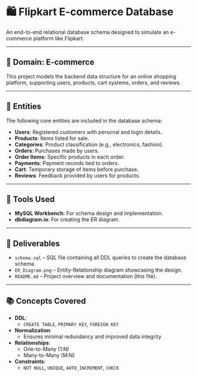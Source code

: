 # 🛍️ Flipkart E-commerce Database

An end-to-end relational database schema designed to simulate an e-commerce platform like Flipkart.

---

## 🛒 Domain: E-commerce

This project models the backend data structure for an online shopping platform, supporting users, products, cart systems, orders, and reviews.

---

## 🧱 Entities

The following core entities are included in the database schema:

- **Users**: Registered customers with personal and login details.
- **Products**: Items listed for sale.
- **Categories**: Product classification (e.g., electronics, fashion).
- **Orders**: Purchases made by users.
- **Order Items**: Specific products in each order.
- **Payments**: Payment records tied to orders.
- **Cart**: Temporary storage of items before purchase.
- **Reviews**: Feedback provided by users for products.

---

## 🔧 Tools Used

- **MySQL Workbench**: For schema design and implementation.
- **dbdiagram.io**: For creating the ER diagram.

---

## 📄 Deliverables

- `schema.sql` – SQL file containing all DDL queries to create the database schema.
- `ER_Diagram.png` – Entity-Relationship diagram showcasing the design.
- `README.md` – Project overview and documentation (this file).

---

## 📚 Concepts Covered

- **DDL**:
  - `CREATE TABLE`, `PRIMARY KEY`, `FOREIGN KEY`
- **Normalization**:
  - Ensures minimal redundancy and improved data integrity
- **Relationships**:
  - One-to-Many (1:N)
  - Many-to-Many (M:N)
- **Constraints**:
  - `NOT NULL`, `UNIQUE`, `AUTO_INCREMENT`, `CHECK`
